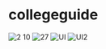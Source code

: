 # collegeguide
![2 10](https://user-images.githubusercontent.com/62459983/143232339-4bcee0aa-323e-4266-bf6f-a6d27b296941.png)
![27](https://user-images.githubusercontent.com/62459983/143232493-fac782e0-a483-4b3c-86f1-457da872b74f.png)
![UI](https://user-images.githubusercontent.com/62459983/143232517-7cb1ca59-fc5a-4f5c-892f-869454f6cef2.png)
![UI2](https://user-images.githubusercontent.com/62459983/143232531-bc9673bf-1866-48a1-a660-0cc49328f558.png)

